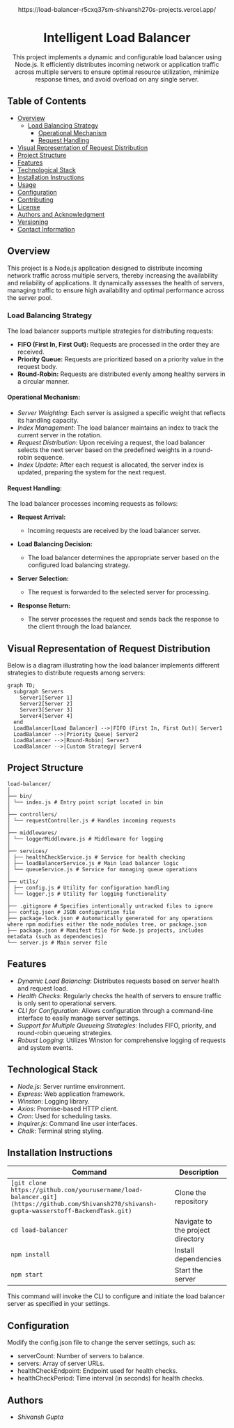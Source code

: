 <div align="center">
https://load-balancer-r5cxq37sm-shivansh270s-projects.vercel.app/
<h1><b> Intelligent Load Balancer</b></h1>
<p>This project implements a dynamic and configurable load balancer using Node.js. It efficiently distributes incoming network or application traffic across multiple servers to ensure optimal resource utilization, minimize response times, and avoid overload on any single server.</p>
</div>

## Table of Contents
- [Overview](#overview)
  - [Load Balancing Strategy](#load-balancing-strategy)
    - [Operational Mechanism](#operational-mechanism)
    - [Request Handling](#request-handling)
- [Visual Representation of Request Distribution](#visual-representation-of-request-distribution)
- [Project Structure](#project-structure)
- [Features](#features)
- [Technological Stack](#technological-stack)
- [Installation Instructions](#installation-instructions)
- [Usage](#usage)
- [Configuration](#configuration)
- [Contributing](#contributing)
- [License](#license)
- [Authors and Acknowledgment](#authors-and-acknowledgment)
- [Versioning](#versioning)
- [Contact Information](#contact-information)

## Overview
This project is a Node.js application designed to distribute incoming network traffic across multiple servers, thereby increasing the availability and reliability of applications. It dynamically assesses the health of servers, managing traffic to ensure high availability and optimal performance across the server pool.

### Load Balancing Strategy

The load balancer supports multiple strategies for distributing requests:

- **FIFO (First In, First Out):** Requests are processed in the order they are received.
- **Priority Queue:** Requests are prioritized based on a priority value in the request body.
- **Round-Robin:** Requests are distributed evenly among healthy servers in a circular manner.

#### Operational Mechanism:

- *Server Weighting*: Each server is assigned a specific weight that reflects its handling capacity.
- *Index Management*: The load balancer maintains an index to track the current server in the rotation.
- *Request Distribution*: Upon receiving a request, the load balancer selects the next server based on the predefined weights in a round-robin sequence.
- *Index Update*: After each request is allocated, the server index is updated, preparing the system for the next request.

#### Request Handling:

The load balancer processes incoming requests as follows:

- **Request Arrival:**
   - Incoming requests are received by the load balancer server.

- **Load Balancing Decision:**
   - The load balancer determines the appropriate server based on the configured load balancing strategy.

- **Server Selection:**
   - The request is forwarded to the selected server for processing.

- **Response Return:**
   - The server processes the request and sends back the response to the client through the load balancer.

## Visual Representation of Request Distribution

Below is a diagram illustrating how the load balancer implements different strategies to distribute requests among servers:

```
graph TD;
  subgraph Servers
    Server1[Server 1]
    Server2[Server 2]
    Server3[Server 3]
    Server4[Server 4]
  end
  LoadBalancer[Load Balancer] -->|FIFO (First In, First Out)| Server1
  LoadBalancer -->|Priority Queue| Server2
  LoadBalancer -->|Round-Robin| Server3
  LoadBalancer -->|Custom Strategy| Server4
```

## Project Structure

```
load-balancer/
│
├── bin/
│ └── index.js # Entry point script located in bin
│
├── controllers/
│ └── requestController.js # Handles incoming requests
│
├── middlewares/
│ └── loggerMiddleware.js # Middleware for logging
│
├── services/
│ ├── healthCheckService.js # Service for health checking
│ ├── loadBalancerService.js # Main load balancer logic
│ └── queueService.js # Service for managing queue operations
│
├── utils/
│ ├── config.js # Utility for configuration handling
│ └── logger.js # Utility for logging functionality
│
├── .gitignore # Specifies intentionally untracked files to ignore
├── config.json # JSON configuration file
├── package-lock.json # Automatically generated for any operations where npm modifies either the node_modules tree, or package.json
├── package.json # Manifest file for Node.js projects, includes metadata (such as dependencies)
└── server.js # Main server file
```
## Features
- *Dynamic Load Balancing*: Distributes requests based on server health and request load.
- *Health Checks*: Regularly checks the health of servers to ensure traffic is only sent to operational servers.
- *CLI for Configuration*: Allows configuration through a command-line interface to easily manage server settings.
- *Support for Multiple Queueing Strategies*: Includes FIFO, priority, and round-robin queueing strategies.
- *Robust Logging*: Utilizes Winston for comprehensive logging of requests and system events.

## Technological Stack
- *Node.js*: Server runtime environment.
- *Express*: Web application framework.
- *Winston*: Logging library.
- *Axios*: Promise-based HTTP client.
- *Cron*: Used for scheduling tasks.
- *Inquirer.js*: Command line user interfaces.
- *Chalk*: Terminal string styling.

## Installation Instructions

| Command                                 | Description                                         |
|-----------------------------------------|-----------------------------------------------------|
| `[git clone https://github.com/yourusername/load-balancer.git](https://github.com/Shivansh270/shivansh-gupta-wasserstoff-BackendTask.git)` | Clone the repository          |
| `cd load-balancer`                      | Navigate to the project directory                   |
| `npm install`                           | Install dependencies                                |
| `npm start`                             | Start the server                                    |

This command will invoke the CLI to configure and initiate the load balancer server as specified in your settings.

## Configuration
Modify the config.json file to change the server settings, such as:
- serverCount: Number of servers to balance.
- servers: Array of server URLs.
- healthCheckEndpoint: Endpoint used for health checks.
- healthCheckPeriod: Time interval (in seconds) for health checks.


## Authors
- *Shivansh Gupta* 
